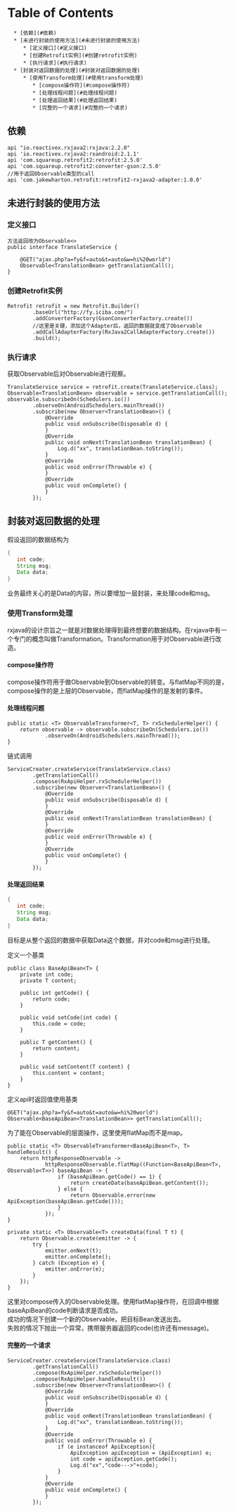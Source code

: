 Table of Contents
=================
<!--ts-->
      * [依赖](#依赖)
      * [未进行封装的使用方法](#未进行封装的使用方法)
         * [定义接口](#定义接口)
         * [创建Retrofit实例](#创建retrofit实例)
         * [执行请求](#执行请求)
      * [封装对返回数据的处理](#封装对返回数据的处理)
         * [使用Transform处理](#使用transform处理)
            * [compose操作符](#compose操作符)
            * [处理线程问题](#处理线程问题)
            * [处理返回结果](#处理返回结果)
            * [完整的一个请求](#完整的一个请求)
<!--te-->

## 依赖
```
api "io.reactivex.rxjava2:rxjava:2.2.8"
api 'io.reactivex.rxjava2:rxandroid:2.1.1'
api 'com.squareup.retrofit2:retrofit:2.5.0'
api 'com.squareup.retrofit2:converter-gson:2.5.0'
//用于返回Observable类型的call
api 'com.jakewharton.retrofit:retrofit2-rxjava2-adapter:1.0.0'
```

## 未进行封装的使用方法

### 定义接口
```
方法返回改为Observable<>
public interface TranslateService {

    @GET("ajax.php?a=fy&f=auto&t=auto&w=hi%20world")
    Observable<TranslationBean> getTranslationCall();
}
```

### 创建Retrofit实例
```
Retrofit retrofit = new Retrofit.Builder()
        .baseUrl("http://fy.iciba.com/")
        .addConverterFactory(GsonConverterFactory.create())
        //这里是关键，添加这个Adapter后，返回的数据就变成了Observable
        .addCallAdapterFactory(RxJava2CallAdapterFactory.create())
        .build();
```

### 执行请求
获取Observable后对Observable进行观察。
```
TranslateService service = retrofit.create(TranslateService.class);
Observable<TranslationBean> observable = service.getTranslationCall();
observable.subscribeOn(Schedulers.io())
        .observeOn(AndroidSchedulers.mainThread())
        .subscribe(new Observer<TranslationBean>() {
            @Override
            public void onSubscribe(Disposable d) {
            }
            @Override
            public void onNext(TranslationBean translationBean) {
                Log.d("xx", translationBean.toString());
            }
            @Override
            public void onError(Throwable e) {
            }
            @Override
            public void onComplete() {
            }
        });
```

## 封装对返回数据的处理
假设返回的数据结构为
```java
{
   int code;
   String msg;
   Data data;
}
```
业务最终关心的是Data的内容，所以要增加一层封装，来处理code和msg。

### 使用Transform处理
rxjava的设计宗旨之一就是对数据处理得到最终想要的数据结构。在rxjava中有一个专门的概念叫做Transformation。Transformation用于对Observable进行改造。

#### compose操作符
compose操作符用于做Observable到Observable的转变。与flatMap不同的是，compose操作的是上层的Observable，而flatMap操作的是发射的事件。

#### 处理线程问题
```
public static <T> ObservableTransformer<T, T> rxSchedulerHelper() {
    return observable -> observable.subscribeOn(Schedulers.io())
            .observeOn(AndroidSchedulers.mainThread());
}
```
链式调用
```
ServiceCreater.createService(TranslateService.class)
        .getTranslationCall()
        .compose(RxApiHelper.rxSchedulerHelper())
        .subscribe(new Observer<TranslationBean>() {
            @Override
            public void onSubscribe(Disposable d) {
            }
            @Override
            public void onNext(TranslationBean translationBean) {
            }
            @Override
            public void onError(Throwable e) {
            }
            @Override
            public void onComplete() {
            }
        });
```

#### 处理返回结果

```java
{
   int code;
   String msg;
   Data data;
}
```
目标是从整个返回的数据中获取Data这个数据，并对code和msg进行处理。

定义一个基类
```
public class BaseApiBean<T> {
    private int code;
    private T content;

    public int getCode() {
        return code;
    }

    public void setCode(int code) {
        this.code = code;
    }

    public T getContent() {
        return content;
    }

    public void setContent(T content) {
        this.content = content;
    }
}
```

定义api时返回值使用基类
```
@GET("ajax.php?a=fy&f=auto&t=auto&w=hi%20world")
Observable<BaseApiBean<TranslationBean>> getTranslationCall();
```

为了能在Observable的层面操作，这里使用flatMap而不是map。
```
public static <T> ObservableTransformer<BaseApiBean<T>, T> handleResult() {
    return httpResponseObservable ->
            httpResponseObservable.flatMap((Function<BaseApiBean<T>, Observable<T>>) baseApiBean -> {
                if (baseApiBean.getCode() == 1) {
                    return createData(baseApiBean.getContent());
                } else {
                    return Observable.error(new ApiException(baseApiBean.getCode()));
                }
            });
}

private static <T> Observable<T> createData(final T t) {
    return Observable.create(emitter -> {
        try {
            emitter.onNext(t);
            emitter.onComplete();
        } catch (Exception e) {
            emitter.onError(e);
        }
    });
}
```
这里对compose传入的Observable处理。使用flatMap操作符，在回调中根据baseApiBean的code判断请求是否成功。<br>
成功的情况下创建一个新的Observable，把目标Bean发送出去。
<br>
失败的情况下抛出一个异常，携带服务器返回的code(也许还有message)。

#### 完整的一个请求
```
ServiceCreater.createService(TranslateService.class)
        .getTranslationCall()
        .compose(RxApiHelper.rxSchedulerHelper())
        .compose(RxApiHelper.handleResult())
        .subscribe(new Observer<TranslationBean>() {
            @Override
            public void onSubscribe(Disposable d) {
            }
            @Override
            public void onNext(TranslationBean translationBean) {
                Log.d("xx", translationBean.toString());
            }
            @Override
            public void onError(Throwable e) {
                if (e instanceof ApiException){
                    ApiException apiException = (ApiException) e;
                    int code = apiException.getCode();
                    Log.d("xx","code--->"+code);
                }
            }
            @Override
            public void onComplete() {
            }
        });
```
